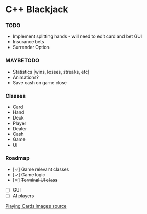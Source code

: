 # C++ Blackjack

### TODO
 - Implement splitting hands - will need to edit card and bet GUI
 - Insurance bets
 - Surrender Option

### MAYBETODO
 - Statistics [wins, losses, streaks, etc]
 - Animations?
 - Save cash on game close

### Classes
 - Card
 - Hand
 - Deck
 - Player
 - Dealer
 - Cash
 - Game
 - UI

### Roadmap

- [✓] Game relevant classes
- [✓] Game logic
- [✕] ~~Terminal UI class~~
- [ ] GUI
- [ ] AI players

[Playing Cards images source](http://byronknoll.blogspot.com/2011/03/vector-playing-cards.html)